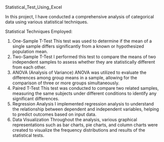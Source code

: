 Statistical_Test_Using_Excel

In this project, I have conducted a comprehensive analysis of categorical data using various statistical techniques.

Statistical Techniques Employed:
 1. One-Sample T-Test
 This test was used to determine if the mean of a single sample differs significantly from a known or hypothesized population mean.
 2. Two-Sample T-Test
 I performed this test to compare the means of two independent samples to assess whether they are statistically different from each other.
 3. ANOVA (Analysis of Variance)
 ANOVA was utilized to evaluate the differences among group means in a sample, allowing for the comparison of three or more groups simultaneously.
 4. Paired T-Test
 This test was conducted to compare two related samples, measuring the same subjects under different conditions to identify any significant differences.
 5. Regression Analysis
 I implemented regression analysis to understand the relationship between dependent and independent variables, helping to predict outcomes based on input data.
 6. Data Visualization
Throughout the analysis, various graphical representations such as bar charts, pie charts, and column charts were created to visualize the frequency distributions and results of the statistical tests.
